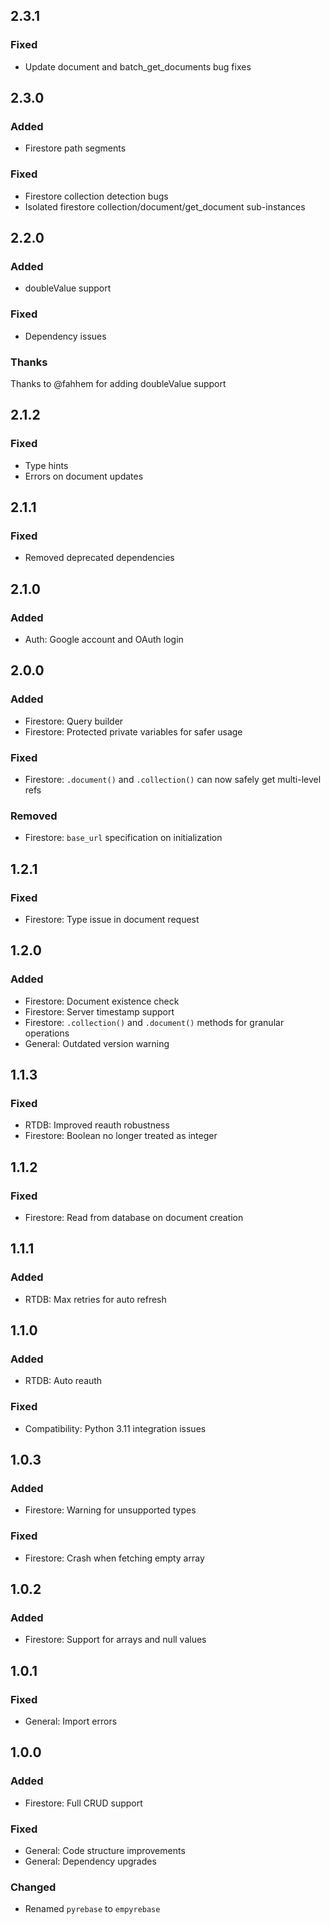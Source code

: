 ## 2.3.1
### Fixed
- Update document and batch_get_documents bug fixes

## 2.3.0
### Added
- Firestore path segments

### Fixed
- Firestore collection detection bugs
- Isolated firestore collection/document/get_document sub-instances

## 2.2.0
### Added
- doubleValue support

### Fixed
- Dependency issues

### Thanks
Thanks to @fahhem for adding doubleValue support

## 2.1.2
### Fixed
- Type hints
- Errors on document updates

## 2.1.1
### Fixed
- Removed deprecated dependencies

## 2.1.0
### Added
- Auth: Google account and OAuth login

## 2.0.0
### Added
- Firestore: Query builder
- Firestore: Protected private variables for safer usage

### Fixed
- Firestore: `.document()` and `.collection()` can now safely get multi-level refs

### Removed
- Firestore: `base_url` specification on initialization

## 1.2.1
### Fixed
- Firestore: Type issue in document request

## 1.2.0
### Added
- Firestore: Document existence check
- Firestore: Server timestamp support
- Firestore: `.collection()` and `.document()` methods for granular operations
- General: Outdated version warning

## 1.1.3
### Fixed
- RTDB: Improved reauth robustness
- Firestore: Boolean no longer treated as integer

## 1.1.2
### Fixed
- Firestore: Read from database on document creation

## 1.1.1
### Added
- RTDB: Max retries for auto refresh

## 1.1.0
### Added
- RTDB: Auto reauth

### Fixed
- Compatibility: Python 3.11 integration issues

## 1.0.3
### Added
- Firestore: Warning for unsupported types

### Fixed
- Firestore: Crash when fetching empty array

## 1.0.2
### Added
- Firestore: Support for arrays and null values

## 1.0.1
### Fixed
- General: Import errors

## 1.0.0
### Added
- Firestore: Full CRUD support

### Fixed
- General: Code structure improvements
- General: Dependency upgrades

### Changed
- Renamed `pyrebase` to `empyrebase`
